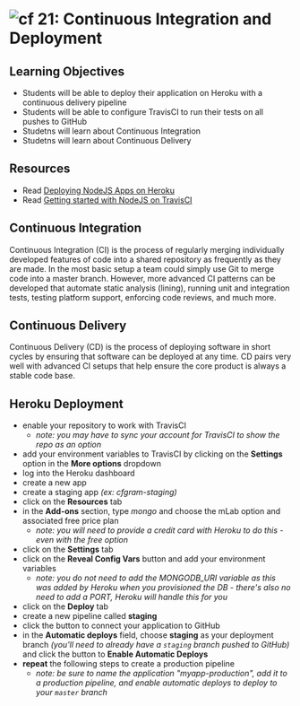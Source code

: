 ![cf](http://i.imgur.com/7v5ASc8.png) 21: Continuous Integration and Deployment 
===

## Learning Objectives
* Students will be able to deploy their application on Heroku with a continuous delivery pipeline
* Students will be able to configure TravisCI to run their tests on all pushes to GitHub
* Studetns will learn about Continuous Integration
* Studetns will learn about Continuous Delivery

## Resources
* Read [Deploying NodeJS Apps on Heroku](https://devcenter.heroku.com/articles/deploying-nodejs)
* Read [Getting started with NodeJS on TravisCI](https://docs.travis-ci.com/user/languages/javascript-with-nodejs)

## Continuous Integration
Continuous Integration (CI) is the process of regularly merging individually developed features of code into a shared repository as frequently as they are made. In the most basic setup a team could simply use Git to merge code into a master branch. However, more advanced CI patterns can be developed that automate static analysis (lining), running unit and integration tests, testing platform support, enforcing code reviews, and much more. 

## Continuous Delivery
Continuous Delivery (CD) is the process of deploying software in short cycles by ensuring that software can be deployed at any time. CD pairs very well with advanced CI setups that help ensure the core product is always a stable code base.

## Heroku Deployment
- enable your repository to work with TravisCI
  - *note: you may have to sync your account for TravisCI to show the repo as an option*
- add your environment variables to TravisCI by clicking on the **Settings** option in the **More options** dropdown
- log into the Heroku dashboard
- create a new app
- create a staging app *(ex: cfgram-staging)*
- click on the **Resources** tab
- in the **Add-ons** section, type *mongo* and choose the mLab option and associated free price plan
  - *note: you will need to provide a credit card with Heroku to do this - even with the free option*
- click on the **Settings** tab
- click on the **Reveal Config Vars** button and add your environment variables
  - *note: you do not need to add the MONGODB_URI variable as this was added by Heroku when you provisioned the DB - there's also no need to add a PORT, Heroku will handle this for you*
- click on the **Deploy** tab
- create a new pipeline called **staging**
- click the button to connect your application to GitHub
- in the **Automatic deploys** field, choose **staging** as your deployment branch *(you'll need to already have a `staging` branch pushed to GitHub)* and click the button to **Enable Automatic Deploys**
- **repeat** the following steps to create a production pipeline
  - *note: be sure to name the application "myapp-production", add it to a production pipeline, and enable automatic deploys to deploy to your `master` branch*
